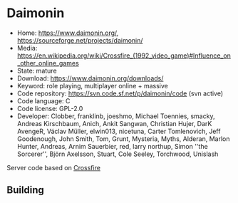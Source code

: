 # Daimonin

- Home: https://www.daimonin.org/, https://sourceforge.net/projects/daimonin/
- Media: https://en.wikipedia.org/wiki/Crossfire_(1992_video_game)#Influence_on_other_online_games
- State: mature
- Download: https://www.daimonin.org/downloads/
- Keyword: role playing, multiplayer online + massive
- Code repository: https://svn.code.sf.net/p/daimonin/code (svn active)
- Code language: C
- Code license: GPL-2.0
- Developer: Clobber, franklinb, joeshmo, Michael Toennies, smacky, Andreas Kirschbaum, Anich, Ankit Sangwan, Christian Hujer, DarK AvengeR, Václav Müller, elwin013, nicetuna, Carter Tomlenovich, Jeff Goodenough, John Smith, Tom, Grunt, Mysteria, Myths, Alderan, Marlon Hunter, Andreas, Arnim Sauerbier, red, larry northup, Simon ''the Sorcerer'', Björn Axelsson, Stuart, Cole Seeley, Torchwood, Unislash

Server code based on [Crossfire](crossfire.md)

## Building
